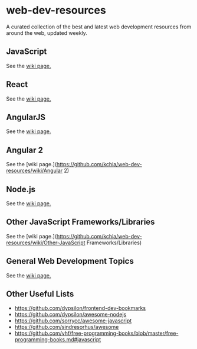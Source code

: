 # web-dev-resources
A curated collection of the best and latest web development resources from around the web, updated weekly.

## JavaScript
See the [wiki page.](https://github.com/kchia/web-dev-resources/wiki/JavaScript)

## React
See the [wiki page.](https://github.com/kchia/web-dev-resources/wiki/React)

## AngularJS
See the [wiki page.](https://github.com/kchia/web-dev-resources/wiki/AngularJS)

## Angular 2
See the [wiki page.](https://github.com/kchia/web-dev-resources/wiki/Angular 2)

## Node.js
See the [wiki page.](https://github.com/kchia/web-dev-resources/wiki/Node.js)

## Other JavaScript Frameworks/Libraries
See the [wiki page.](https://github.com/kchia/web-dev-resources/wiki/Other-JavaScript Frameworks/Libraries)

## General Web Development Topics
See the [wiki page.](https://github.com/kchia/web-dev-resources/wiki/General-Web-Development-Topics)

## Other Useful Lists
- https://github.com/dypsilon/frontend-dev-bookmarks
- https://github.com/dypsilon/awesome-nodejs
- https://github.com/sorrycc/awesome-javascript
- https://github.com/sindresorhus/awesome
- https://github.com/vhf/free-programming-books/blob/master/free-programming-books.md#javascript
